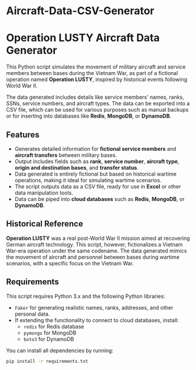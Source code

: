 # Aircraft-Data-CSV-Generator

# Operation LUSTY Aircraft Data Generator

This Python script simulates the movement of military aircraft and service members between bases during the Vietnam War, as part of a fictional operation named **Operation LUSTY**, inspired by historical events following World War II.

The data generated includes details like service members' names, ranks, SSNs, service numbers, and aircraft types. The data can be exported into a CSV file, which can be used for various purposes such as manual backups or for inserting into databases like **Redis**, **MongoDB**, or **DynamoDB**.

## Features

- Generates detailed information for **fictional service members** and **aircraft transfers** between military bases.
- Output includes fields such as **rank**, **service number**, **aircraft type**, **origin and destination bases**, and **transfer status**.
- Data generated is entirely fictional but based on historical wartime operations, making it ideal for simulating wartime scenarios.
- The script outputs data as a CSV file, ready for use in **Excel** or other data manipulation tools.
- Data can be piped into **cloud databases** such as **Redis**, **MongoDB**, or **DynamoDB**.

## Historical Reference

**Operation LUSTY** was a real post-World War II mission aimed at recovering German aircraft technology. This script, however, fictionalizes a Vietnam War-era operation under the same codename. The data generated mimics the movement of aircraft and personnel between bases during wartime scenarios, with a specific focus on the Vietnam War.

## Requirements

This script requires Python 3.x and the following Python libraries:

- `Faker` for generating realistic names, ranks, addresses, and other personal data.
- If extending the functionality to connect to cloud databases, install:
  - `redis` for Redis database
  - `pymongo` for MongoDB
  - `boto3` for DynamoDB

You can install all dependencies by running:

```bash
pip install -r requirements.txt
